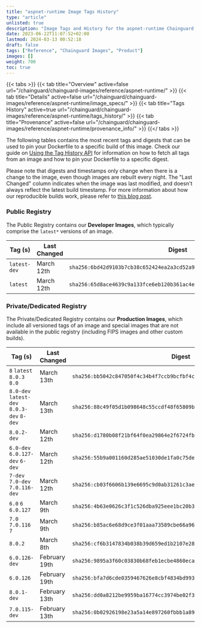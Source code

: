 ```yaml
---
title: "aspnet-runtime Image Tags History"
type: "article"
unlisted: true
description: "Image Tags and History for the aspnet-runtime Chainguard Image"
date: 2023-06-22T11:07:52+02:00
lastmod: 2024-03-13 00:52:18
draft: false
tags: ["Reference", "Chainguard Images", "Product"]
images: []
weight: 700
toc: true
---
```


{{< tabs >}}
{{< tab title="Overview" active=false url="/chainguard/chainguard-images/reference/aspnet-runtime/" >}}
{{< tab title="Details" active=false url="/chainguard/chainguard-images/reference/aspnet-runtime/image_specs/" >}}
{{< tab title="Tags History" active=true url="/chainguard/chainguard-images/reference/aspnet-runtime/tags_history/" >}}
{{< tab title="Provenance" active=false url="/chainguard/chainguard-images/reference/aspnet-runtime/provenance_info/" >}}
{{</ tabs >}}

The following tables contains the most recent tags and digests that can be used to pin your Dockerfile to a specific build of this image. Check our guide on [Using the Tag History API](/chainguard/chainguard-images/using-the-tag-history-api/) for information on how to fetch all tags from an image and how to pin your Dockerfile to a specific digest.

Please note that digests and timestamps only change when there is a change to the image, even though images are rebuilt every night. The "Last Changed" column indicates when the image was last modified, and doesn't always reflect the latest build timestamp. For more information about how our reproducible builds work, please refer to [this blog post](https://www.chainguard.dev/unchained/reproducing-chainguards-reproducible-image-builds).

### Public Registry
The Public Registry contains our **Developer Images**, which typically comprise the `latest*` versions of an image.

| Tag (s)       | Last Changed | Digest                                                                    |
|---------------|--------------|---------------------------------------------------------------------------|
|  `latest-dev` | March 12th   | `sha256:6bd42d9103b7cb38c652424ea2a3cd52a996303950f9556453f9a499aeb70749` |
|  `latest`     | March 12th   | `sha256:65d8ace4639c9a133fce6eb120b361ac4e68ea1c928c7425e152532a97397a7f` |


### Private/Dedicated Registry
The Private/Dedicated Registry contains our **Production Images**, which include all versioned tags of an image and special images that are not available in the public registry (including FIPS images and other custom builds).

| Tag (s)                                     | Last Changed  | Digest                                                                    |
|---------------------------------------------|---------------|---------------------------------------------------------------------------|
|  `8` `latest` `8.0.3` `8.0`                 | March 13th    | `sha256:bb5042c847050f4c34b4f7ccb9bcfbf4c78685ca4edc4ada689e78f973cc56fa` |
|  `8.0-dev` `latest-dev` `8.0.3-dev` `8-dev` | March 13th    | `sha256:88c49f05d1b098648c55ccdf48f65809bdf148fedc40806bc6ac51ea650df0d5` |
|  `8.0.2-dev`                                | March 12th    | `sha256:d1780b08f21bf64f0ea29864e2f6724fb8aaafe09263d4d726d2e2eca2b2b7fe` |
|  `6.0-dev` `6.0.127-dev` `6-dev`            | March 12th    | `sha256:55b9a001160d285ae51030de1fa0c75de286fda9d6067b5705ba45f3232f91bf` |
|  `7-dev` `7.0-dev` `7.0.116-dev`            | March 12th    | `sha256:cb03f6606b139e6695c9d0ab31261c3aef42fa0ee73ab3640328aed93ac19f88` |
|  `6.0` `6` `6.0.127`                        | March 9th     | `sha256:4b63e0626c3f1c526dba925eee1bc20b3858eeabfb8b867a970aef9dc1ad5d6a` |
|  `7.0` `7.0.116` `7`                        | March 9th     | `sha256:b85ac6e68d9ce3f01aaa73589cbe66a963778cf467113c9feab39ea34cbdaaf2` |
|  `8.0.2`                                    | March 8th     | `sha256:cf6b3147834b038b39d659ed1b2107e289a1c5144afe4ec2887c81c232d55f07` |
|  `6.0.126-dev`                              | February 19th | `sha256:9895a3f60c03830b68feb1ecbe4860ecae17ce0447b17f65b06b1aff6cf3e254` |
|  `6.0.126`                                  | February 19th | `sha256:bfa7d6cde0359467626e8cbf4834bd993fe6a0cbfbca4433ca765593e595e189` |
|  `8.0.1-dev`                                | February 13th | `sha256:dd0a8212be9959ba16774cc3974be02f3557be4564ee88d58a7ceb79d0dd7347` |
|  `7.0.115-dev`                              | February 13th | `sha256:0b02926198e23a5a14e897260fbbb1a894a5b761018ec697d4880b498da86f58` |

